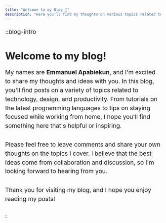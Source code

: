 ```yaml
---
title: "Welcome to my Blog 🙂"
description: "Here you'll find my thoughts on various topics related to technology, design, and productivity."
---
```


::blog-intro
<h1>Welcome to my blog!</h1>

   <p> My names are <b>Emmanuel Apabiekun</b>, and I'm excited to share my thoughts and ideas with you. In this blog, you'll find posts on a variety of topics related to technology, design, and productivity. From tutorials on the latest programming languages to tips on staying focused while working from home, I hope you'll find something here that's helpful or inspiring.</p>

  <p>Please feel free to leave comments and share your own thoughts on the topics I cover. I believe that the best ideas come from collaboration and discussion, so I'm looking forward to hearing from you.</p>

  <p>Thank you for visiting my blog, and I hope you enjoy reading my posts!</p>
::

<style>
  h1 {
    font-size: 2rem;
    margin-bottom: 1rem;
  }

  p {
    font-size: 1.2rem;
    line-height: 1.5;
    margin-bottom: 2rem;
  }

  
</style>
